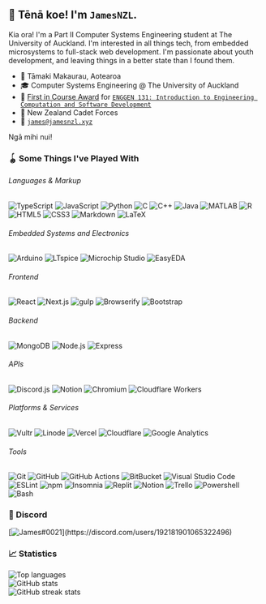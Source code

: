 ## 👋 Tēnā koe! I'm `JamesNZL`.

Kia ora! I'm a Part II Computer Systems Engineering student at The University of Auckland. I'm interested in all things tech, from embedded microsystems to full-stack web development. I'm passionate about youth development, and leaving things in a better state than I found them.

- 📍 Tāmaki Makaurau, Aotearoa
- 🎓 Computer Systems Engineering @ The University of Auckland
- 🥇 [First in Course Award](https://cdn.auckland.ac.nz/assets/Scholarships/regulations/first-in-course-award.pdf) for [`ENGGEN 131: Introduction to Engineering Computation and Software Development`](https://courseoutline.auckland.ac.nz/dco/course/ENGGEN/131/1215)
- 🤝 New Zealand Cadet Forces
- 📧 [`james@jamesnzl.xyz`](mailto:james@jamesnzl.xyz)

Ngā mihi nui!

### 🪀 Some Things I've Played With

###### Languages & Markup
![TypeScript](https://img.shields.io/badge/TypeScript-3178C6?style=for-the-badge&logo=typescript&logoColor=white)
![JavaScript](https://img.shields.io/badge/JavaScript-F7DF1E?style=for-the-badge&logo=javascript&logoColor=black)
![Python](https://img.shields.io/badge/Python-306998?style=for-the-badge&logo=python&logoColor=white)
![C](https://img.shields.io/badge/C-A8B9CC?style=for-the-badge&logo=c&logoColor=white)
![C++](https://img.shields.io/badge/C++-00599C?style=for-the-badge&logo=cplusplus&logoColor=white)
![Java](https://img.shields.io/badge/Java-ED8B00?style=for-the-badge&logo=java&logoColor=white)
![MATLAB](https://img.shields.io/badge/MATLAB-004B87?style=for-the-badge)
![R](https://img.shields.io/badge/R-276DC3?style=for-the-badge&logo=r&logoColor=white)
![HTML5](https://img.shields.io/badge/HTML5-E44D26?style=for-the-badge&logo=html5&logoColor=white)
![CSS3](https://img.shields.io/badge/CSS3-264DE4?style=for-the-badge&logo=css3&logoColor=white)
![Markdown](https://img.shields.io/badge/Markdown-000000?style=for-the-badge&logo=markdown&logoColor=white)
![LaTeX](https://img.shields.io/badge/LaTeX-008080?style=for-the-badge&logo=latex&logoColor=white)

###### Embedded Systems and Electronics
![Arduino](https://img.shields.io/badge/Arduino-00878F?style=for-the-badge&logo=arduino&logoColor=white)
![LTspice](https://img.shields.io/badge/LTspice-8E0A26?style=for-the-badge)
![Microchip Studio](https://img.shields.io/badge/Microchip_Studio-EE3233?style=for-the-badge)
![EasyEDA](https://img.shields.io/badge/EasyEDA-5588ff?style=for-the-badge)

###### Frontend
![React](https://img.shields.io/badge/React-20232A?style=for-the-badge&logo=react&logoColor=61DAFB)
![Next.js](https://img.shields.io/badge/Next.js-000000?style=for-the-badge&logo=nextdotjs&logoColor=white)
![gulp](https://img.shields.io/badge/gulp-CF4647?style=for-the-badge&logo=gulp&logoColor=white)
![Browserify](https://img.shields.io/badge/Browserify-3C6991?style=for-the-badge)
![Bootstrap](https://img.shields.io/badge/Bootstrap-563d7c?style=for-the-badge&logo=bootstrap&logoColor=white)

###### Backend
![MongoDB](https://img.shields.io/badge/MongoDB-00684A?style=for-the-badge&logo=mongodb&logoColor=white)
![Node.js](https://img.shields.io/badge/Node.js-339933?style=for-the-badge&logo=node.js&logoColor=white)
![Express](https://img.shields.io/badge/Express-000000?style=for-the-badge&logo=express&logoColor=white)

###### APIs
![Discord.js](https://img.shields.io/badge/Discord.js-5865F2?style=for-the-badge&logo=discord&logoColor=white)
![Notion](https://img.shields.io/badge/Notion-000000?style=for-the-badge&logo=notion&logoColor=white)
![Chromium](https://img.shields.io/badge/Chromium-4285F4?style=for-the-badge&logo=googlechrome&logoColor=white)
![Cloudflare Workers](https://img.shields.io/badge/Cloudflare_Workers-F48120?style=for-the-badge&logo=cloudflare&logoColor=white)

###### Platforms & Services
![Vultr](https://img.shields.io/badge/Vultr-007BFC?style=for-the-badge&logo=vultr&logoColor=white)
![Linode](https://img.shields.io/badge/Linode-00B050?style=for-the-badge&logo=linode&logoColor=white)
![Vercel](https://img.shields.io/badge/Vercel-000000?style=for-the-badge&logo=vercel&logoColor=white)
![Cloudflare](https://img.shields.io/badge/Cloudflare-F48120?style=for-the-badge&logo=cloudflare&logoColor=white)
![Google Analytics](https://img.shields.io/badge/Google_Analytics-E37400?style=for-the-badge&logo=googleanalytics&logoColor=white)

###### Tools
![Git](https://img.shields.io/badge/Git-F05133?style=for-the-badge&logo=git&logoColor=white)
![GitHub](https://img.shields.io/badge/GitHub-181717?style=for-the-badge&logo=github&logoColor=white)
![GitHub Actions](https://img.shields.io/badge/GitHub_Actions-2088FF?style=for-the-badge&logo=githubactions&logoColor=white)
![BitBucket](https://img.shields.io/badge/BitBucket-0052CC?style=for-the-badge&logo=bitbucket&logoColor=white)
![Visual Studio Code](https://img.shields.io/badge/Visual_Studio_Code-007ACC?style=for-the-badge&logo=visualstudiocode&logoColor=white)
![ESLint](https://img.shields.io/badge/ESLint-4B32C3?style=for-the-badge&logo=eslint&logoColor=white)
![npm](https://img.shields.io/badge/npm-CB0000?style=for-the-badge&logo=npm&logoColor=white)
![Insomnia](https://img.shields.io/badge/Insomnia-4000BF?style=for-the-badge&logo=insomnia&logoColor=white)
![Replit](https://img.shields.io/badge/Replit-56676E?style=for-the-badge&logo=replit&logoColor=white)
![Notion](https://img.shields.io/badge/Notion-000000?style=for-the-badge&logo=notion&logoColor=white)
![Trello](https://img.shields.io/badge/Trello-0052CC?style=for-the-badge&logo=trello&logoColor=white)
![Powershell](https://img.shields.io/badge/Powershell-2671BE?style=for-the-badge&logo=powershell&logoColor=white)
![Bash](https://img.shields.io/badge/GNU_Bash-4EAA25?style=for-the-badge&logo=gnubash&logoColor=white)

### 💬 Discord
[![James#0021](https://lanyard.cnrad.dev/api/192181901065322496?idleMessage=Twiddling%20my%20thumbs...)](https://discord.com/users/192181901065322496)

### 📈 Statistics
![Top languages](https://github-readme-stats.vercel.app/api/top-langs/?username=jamesnzl&count_private=true&theme=react&layout=compact&langs_count=8&hide_border=true)
<br>
![GitHub stats](https://github-readme-stats.vercel.app/api?username=jamesnzl&count_private=true&show_icons=true&theme=react&hide_border=true)
<br>
![GitHub streak stats](https://github-readme-streak-stats.herokuapp.com?user=jamesnzl&theme=react&hide_border=true&date_format=j%20M%5B%20Y%5D)
